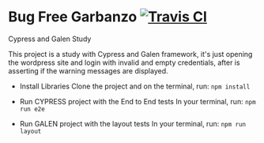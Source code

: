 # Bug Free Garbanzo [![Travis CI](https://travis-ci.org/rafaelaazevedo/bug-free-garbanzo.svg)](https://travis-ci.org/rafaelaazevedo/bug-free-garbanzo.svg?branch=master)

Cypress and Galen Study

This project is a study with Cypress and Galen framework, it's just opening the wordpress site and login with invalid and empty credentials, after is asserting if the warning messages are displayed.

* Install Libraries
Clone the project and on the terminal, run: <code>npm install</code> 

* Run CYPRESS project with the End to End tests
In your terminal, run:
<code>npm run e2e</code>

* Run GALEN project with the layout tests
In your terminal, run:
<code>npm run layout</code>
